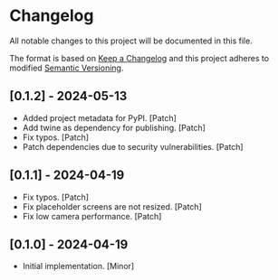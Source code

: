 # Changelog

All notable changes to this project will be documented in this file.

The format is based on [Keep a Changelog](http://keepachangelog.com/en/1.0.0/)
and this project adheres to modified [Semantic Versioning](http://semver.org/spec/v2.0.0.html).

## [0.1.2] - 2024-05-13

- Added project metadata for PyPI. [Patch]
- Add twine as dependency for publishing. [Patch]
- Fix typos. [Patch]
- Patch dependencies due to security vulnerabilities. [Patch]

## [0.1.1] - 2024-04-19

- Fix typos. [Patch]
- Fix placeholder screens are not resized. [Patch]
- Fix low camera performance. [Patch]

## [0.1.0] - 2024-04-19

- Initial implementation. [Minor]
